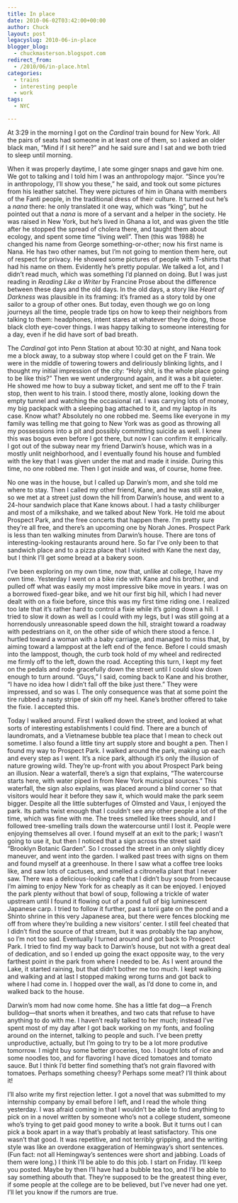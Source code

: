 ```yaml
---
title: In place
date: 2010-06-02T03:42:00+00:00
author: Chuck
layout: post
legacyslug: 2010-06-in-place
blogger_blog:
  - chuckmasterson.blogspot.com
redirect_from:
  - /2010/06/in-place.html
categories:
  - trains
  - interesting people
  - work
tags:
  - NYC

---
```

At 3:29 in the morning I got on the _Cardinal_ train bound for New York. All
the pairs of seats had someone in at least one of them, so I asked an older
black man, “Mind if I sit here?” and he said sure and I sat and we both tried
to sleep until morning. 

When it was properly daytime, I ate some ginger snaps and gave him one. We got
to talking and I told him I was an anthropology major. “Since you’re in
anthropology, I’ll show you these,” he said, and took out some pictures from
his leather satchel. They were pictures of him in Ghana with members of the
Fanti people, in the traditional dress of their culture. It turned out he’s a
*nana* there: he only translated it one way, which was “king”, but he pointed
out that a *nana* is more of a servant and a helper in the society. He was
raised in New York, but he’s lived in Ghana a lot, and was given the title
after he stopped the spread of cholera there, and taught them about ecology,
and spent some time “living well”. Then (this was 1988) he changed his name
from George something-or-other; now his first name is Nana. He has two other
names, but I’m not going to mention them here, out of respect for privacy. He
showed some pictures of people with T-shirts that had his name on them.
Evidently he’s pretty popular. We talked a lot, and I didn’t read much, which
was something I’d planned on doing. But I was just reading in *Reading Like a
Writer* by Francine Prose about the difference between these days and the old
days. In the old days, a story like *Heart of Darkness* was plausible in its
framing: it’s framed as a story told by one sailor to a group of other ones.
But today, even though we go on long journeys all the time, people trade tips
on how to keep their neighbors from talking to them: headphones, intent stares
at whatever they’re doing, those black cloth eye-cover things. I was happy
talking to someone interesting for a day, even if he did have sort of bad
breath.

The *Cardinal* got into Penn Station at about 10:30 at night, and Nana took me
a block away, to a subway stop where I could get on the F train. We were in the
middle of towering towers and deliriously blinking lights, and I thought my
initial impression of the city: “Holy shit, is the whole place going to be like
this?” Then we went underground again, and it was a bit quieter. He showed me
how to buy a subway ticket, and sent me off to the F train stop, then went to
his train. I stood there, mostly alone, looking down the empty tunnel and
watching the occasional rat. I was carrying lots of money, my big packpack with
a sleeping bag attached to it, and my laptop in its case. Know what? Absolutely
no one robbed me. Seems like everyone in my family was telling me that going to
New York was as good as throwing all my possessions into a pit and possibly
committing suicide as well. I knew this was bogus even before I got there, but
now I can confirm it empirically. I got out of the subway near my friend
Darwin’s house, which was in a mostly unlit neighborhood, and I eventually
found his house and fumbled with the key that I was given under the mat and
made it inside. During this time, no one robbed me. Then I got inside and was,
of course, home free.

No one was in the house, but I called up Darwin’s mom, and she told me where to
stay. Then I called my other friend, Kane, and he was still awake, so we met at
a street just down the hill from Darwin’s house, and went to a 24-hour sandwich
place that Kane knows about. I had a tasty chiliburger and most of a milkshake,
and we talked about New York. He told me about Prospect Park, and the free
concerts that happen there. I’m pretty sure they’re all free, and there’s an
upcoming one by Norah Jones. Prospect Park is less than ten walking minutes
from Darwin’s house. There are tons of interesting-looking restaurants around
here. So far I’ve only been to that sandwich place and to a pizza place that I
visited with Kane the next day, but I think I’ll get some bread at a bakery
soon.

I’ve been exploring on my own time, now that, unlike at college, I have my own
time. Yesterday I went on a bike ride with Kane and his brother, and pulled off
what was easily my most impressive bike move in years. I was on a borrowed
fixed-gear bike, and we hit our first big hill, which I had never dealt with on
a fixie before, since this was my first time riding one. I realized too late
that it’s rather hard to control a fixie while it’s going down a hill. I tried
to slow it down as well as I could with my legs, but I was still going at a
horrendously unreasonable speed down the hill, straight toward a roadway with
pedestrians on it, on the other side of which there stood a fence. I hurtled
toward a woman with a baby carriage, and managed to miss that, by aiming toward
a lamppost at the left end of the fence. Before I could smash into the
lamppost, though, the curb took hold of my wheel and redirected me firmly off
to the left, down the road. Accepting this turn, I kept my feet on the pedals
and rode gracefully down the street until I could slow down enough to turn
around. “Guys,” I said, coming back to Kane and his brother, “I have no idea
how I didn’t fall off the bike just there.” They were impressed, and so was I.
The only consequence was that at some point the tire rubbed a nasty stripe of
skin off my heel. Kane’s brother offered to take the fixie. I accepted this.

Today I walked around. First I walked down the street, and looked at what sorts
of interesting establishments I could find. There are a bunch of laundromats,
and a Vietnamese bubble tea place that I mean to check out sometime. I also
found a little tiny art supply store and bought a pen. Then I found my way to
Prospect Park. I walked around the park, making up each and every step as I
went. It’s a nice park, although it’s only the illusion of nature growing wild.
They’re up-front with you about Prospect Park being an illusion. Near a
waterfall, there’s a sign that explains, “The watercourse starts here, with
water piped in from New York municipal sources.” This waterfall, the sign also
explains, was placed around a blind corner so that visitors would hear it
before they saw it, which would make the park seem bigger. Despite all the
little subterfuges of Olmsted and Vaux, I enjoyed the park. Its paths twist
enough that I couldn’t see any other people a lot of the time, which was fine
with me. The trees smelled like trees should, and I followed tree-smelling
trails down the watercourse until I lost it. People were enjoying themselves
all over. I found myself at an exit to the park; I wasn’t going to use it, but
then I noticed that a sign across the street said “Brooklyn Botanic Garden”. So
I crossed the street in an only slightly dicey maneuver, and went into the
garden. I walked past trees with signs on them and found myself at a
greenhouse. In there I saw what a coffee tree looks like, and saw lots of
cactuses, and smelled a citronella plant that I never saw. There was a
delicious-looking cafe that I didn’t buy soup from because I’m aiming to enjoy
New York for as cheaply as it can be enjoyed. I enjoyed the park plenty without
that bowl of soup, following a trickle of water upstream until I found it
flowing out of a pond full of big luminescent Japanese carp. I tried to follow
it further, past a torii gate on the pond and a Shinto shrine in this very
Japanese area, but there were fences blocking me off from where they’re
building a new visitors’ center. I still feel cheated that I didn’t find the
source of that stream, but it was probably the tap anyhow, so I’m not too sad.
Eventually I turned around and got back to Prospect Park. I tried to find my
way back to Darwin’s house, but not with a great deal of dedication, and so I
ended up going the exact opposite way, to the very farthest point in the park
from where I needed to be. As I went around the Lake, it started raining, but
that didn’t bother me too much. I kept walking and walking and at last I
stopped making wrong turns and got back to where I had come in. I hopped over
the wall, as I’d done to come in, and walked back to the house.

Darwin’s mom had now come home. She has a little fat dog—a French bulldog—that
snorts when it breathes, and two cats that refuse to have anything to do with
me. I haven’t really talked to her much; instead I’ve spent most of my day
after I got back working on my fonts, and fooling around on the internet,
talking to people and such. I’ve been pretty unproductive, actually, but I’m
going to try to be a lot more produtive tomorrow. I might buy some better
groceries, too. I bought lots of rice and some noodles too, and for flavoring I
have diced tomatoes and tomato sauce. But I think I’d better find something
that’s not grain flavored with tomatoes. Perhaps something cheesy? Perhaps some
meat? I’ll think about it!

I’ll also write my first rejection letter. I got a novel that was submitted to
my internship company by email before I left, and I read the whole thing
yesterday. I was afraid coming in that I wouldn’t be able to find anything to
pick on in a novel written by someone who’s not a college student, someone
who’s trying to get paid good money to write a book. But it turns out I can
pick a book apart in a way that’s probably at least satisfactory. This one
wasn’t that good. It was repetitive, and not terribly gripping, and the writing
style was like an overdone exaggeration of Hemingway’s short sentences. (Fun
fact: not all Hemingway’s sentences were short and jabbing. Loads of them were
long.) I think I’ll be able to do this job. I start on Friday. I’ll keep you
posted. Maybe by then I’ll have had a bubble tea too, and I’ll be able to say
something abouth that. They’re supposed to be the greatest thing ever, if some
people at the college are to be believed, but I’ve never had one yet. I’ll let
you know if the rumors are true.


